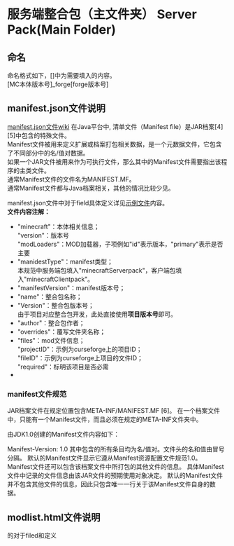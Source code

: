 # 服务端整合包（主文件夹） Server Pack(Main Folder)
## 命名
命名格式如下，[]中为需要填入的内容。<br>
[MC本体版本号]_forge[forge版本号]<br>

## manifest.json文件说明
[manifest.json文件wiki](https://zh.wikipedia.org/wiki/%E6%B8%85%E5%8D%95%E6%96%87%E4%BB%B6)
在Java平台中, 清单文件（Manifest file）是JAR档案[4][5]中包含的特殊文件。<br>
Manifest文件被用来定义扩展或档案打包相关数据，是一个元数据文件，它包含了不同部分中的名/值对数据。<br>
如果一个JAR文件被用来作为可执行文件，那么其中的Manifest文件需要指出该程序的主类文件。<br>
通常Manifest文件的文件名为MANIFEST.MF。<br>
通常Manifest文件都与Java档案相关，其他的情况比较少见。<br>

manifest.json文件中对于field具体定义详见[示例文件]()内容。<br>
**文件内容注解：**<br>
- "minecraft"：本体相关信息；<br>
  "version"：版本号<br>
  "modLoaders"：MOD加载器，子项例如"id"表示版本，"primary"表示是否主要<br>
- "manidestType"：manifest类型；<br>
  本规范中服务端包填入"minecraftServerpack"，客户端包填入"minecraftClientpack"。<br>
- "manifestVersion"：manifest版本号；<br>
- "name"：整合包名称；<br>
- "Version"：整合包版本号；<br>
  由于项目对应整合包开发，此处直接使用**项目版本号**即可。<br>
- "author"：整合包作者；<br>
- "overrides"：覆写文件夹名称；<br>
- "files"：mod文件信息；<br>
  "projectID"：示例为curseforge上的项目ID；<br>
  "fileID"：示例为curseforge上项目的文件ID；<br>
  "required"：标明该项目是否必需<br>
- <br>

### manifest文件规范
JAR档案文件在规定位置包含META-INF/MANIFEST.MF [6]。
在一个档案文件中，只能有一个Manifest文件，而且必须在规定的META-INF文件夹中。

由JDK1.0创建的Manifest文件内容如下：

Manifest-Version: 1.0
其中包含的所有条目均为名/值对。文件头的名和值由冒号分隔。
默认的Manifest文件显示它遵从Manifest资源配置文件规范1.0。
Manifest文件还可以包含该档案文件中所打包的其他文件的信息。
具体Manifest文件中记录的文件信息由该JAR文件的预期使用对象决定。
默认的Manifest文件并不包含其他文件的信息，因此只包含唯一一行关于该Manifest文件自身的数据。

## modlist.html文件说明
的对于filed和定义
